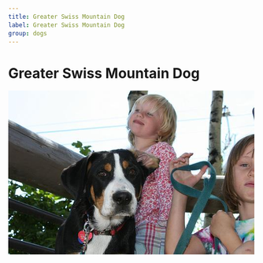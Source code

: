 ```yaml
---
title: Greater Swiss Mountain Dog
label: Greater Swiss Mountain Dog
group: dogs
---
```


# Greater Swiss Mountain Dog

![Greater Swiss Mountain Dog](/assets/images/Greater_Swiss_Mountain_dog/image.jpg "Greater Swiss Mountain Dog")
